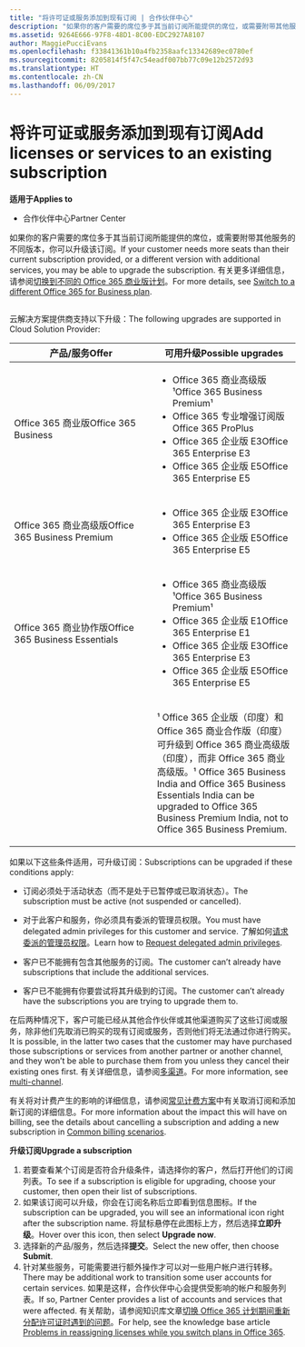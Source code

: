 ```yaml
---
title: "将许可证或服务添加到现有订阅 | 合作伙伴中心"
description: "如果你的客户需要的席位多于其当前订阅所能提供的席位，或需要附带其他服务的不同版本，你可以升级该订阅。"
ms.assetid: 9264E666-97F8-48D1-8C00-EDC2927A8107
author: MaggiePucciEvans
ms.openlocfilehash: f33841361b10a4fb2358aafc13342689ec0780ef
ms.sourcegitcommit: 8205814f5f47c54eadf007bb77c09e12b2572d93
ms.translationtype: HT
ms.contentlocale: zh-CN
ms.lasthandoff: 06/09/2017
---
```

# <a name="add-licenses-or-services-to-an-existing-subscription"></a><span data-ttu-id="8812a-103">将许可证或服务添加到现有订阅</span><span class="sxs-lookup"><span data-stu-id="8812a-103">Add licenses or services to an existing subscription</span></span>

**<span data-ttu-id="8812a-104">适用于</span><span class="sxs-lookup"><span data-stu-id="8812a-104">Applies to</span></span>**

-  <span data-ttu-id="8812a-105">合作伙伴中心</span><span class="sxs-lookup"><span data-stu-id="8812a-105">Partner Center</span></span>

<span data-ttu-id="8812a-106">如果你的客户需要的席位多于其当前订阅所能提供的席位，或需要附带其他服务的不同版本，你可以升级该订阅。</span><span class="sxs-lookup"><span data-stu-id="8812a-106">If your customer needs more seats than their current subscription provided, or a different version with additional services, you may be able to upgrade the subscription.</span></span> <span data-ttu-id="8812a-107">有关更多详细信息，请参阅[切换到不同的 Office 365 商业版计划](http://go.microsoft.com/fwlink/p/?LinkId=723577)。</span><span class="sxs-lookup"><span data-stu-id="8812a-107">For more details, see [Switch to a different Office 365 for Business plan](http://go.microsoft.com/fwlink/p/?LinkId=723577).</span></span>

## <a href="" id="upgradesubscription"></a>


<span data-ttu-id="8812a-108">云解决方案提供商支持以下升级：</span><span class="sxs-lookup"><span data-stu-id="8812a-108">The following upgrades are supported in Cloud Solution Provider:</span></span>

<table>
<colgroup>
<col width="50%" />
<col width="50%" />
</colgroup>
<thead>
<tr class="header">
<th><span data-ttu-id="8812a-109">产品/服务</span><span class="sxs-lookup"><span data-stu-id="8812a-109">Offer</span></span></th>
<th><span data-ttu-id="8812a-110">可用升级</span><span class="sxs-lookup"><span data-stu-id="8812a-110">Possible upgrades</span></span></th>
</tr>
</thead>
<tbody>
<tr class="odd">
<td><span data-ttu-id="8812a-111">Office 365 商业版</span><span class="sxs-lookup"><span data-stu-id="8812a-111">Office 365 Business</span></span></td>
<td><ul>
<li><span data-ttu-id="8812a-112">Office 365 商业高级版¹</span><span class="sxs-lookup"><span data-stu-id="8812a-112">Office 365 Business Premium¹</span></span></li>
<li><span data-ttu-id="8812a-113">Office 365 专业增强订阅版</span><span class="sxs-lookup"><span data-stu-id="8812a-113">Office 365 ProPlus</span></span></li>
<li><span data-ttu-id="8812a-114">Office 365 企业版 E3</span><span class="sxs-lookup"><span data-stu-id="8812a-114">Office 365 Enterprise E3</span></span></li>
<li><span data-ttu-id="8812a-115">Office 365 企业版 E5</span><span class="sxs-lookup"><span data-stu-id="8812a-115">Office 365 Enterprise E5</span></span></li>
</ul></td>
</tr>
<tr class="even">
<td><span data-ttu-id="8812a-116">Office 365 商业高级版</span><span class="sxs-lookup"><span data-stu-id="8812a-116">Office 365 Business Premium</span></span></td>
<td><ul>
<li><span data-ttu-id="8812a-117">Office 365 企业版 E3</span><span class="sxs-lookup"><span data-stu-id="8812a-117">Office 365 Enterprise E3</span></span></li>
<li><span data-ttu-id="8812a-118">Office 365 企业版 E5</span><span class="sxs-lookup"><span data-stu-id="8812a-118">Office 365 Enterprise E5</span></span></li>
</ul></td>
</tr>
<tr class="odd">
<td><span data-ttu-id="8812a-119">Office 365 商业协作版</span><span class="sxs-lookup"><span data-stu-id="8812a-119">Office 365 Business Essentials</span></span></td>
<td><ul>
<li><span data-ttu-id="8812a-120">Office 365 商业高级版¹</span><span class="sxs-lookup"><span data-stu-id="8812a-120">Office 365 Business Premium¹</span></span></li>
<li><span data-ttu-id="8812a-121">Office 365 企业版 E1</span><span class="sxs-lookup"><span data-stu-id="8812a-121">Office 365 Enterprise E1</span></span></li>
<li><span data-ttu-id="8812a-122">Office 365 企业版 E3</span><span class="sxs-lookup"><span data-stu-id="8812a-122">Office 365 Enterprise E3</span></span></li>
<li><span data-ttu-id="8812a-123">Office 365 企业版 E5</span><span class="sxs-lookup"><span data-stu-id="8812a-123">Office 365 Enterprise E5</span></span></li>
</ul></td>
</tr>
<tr class="even">
<td></td>
<td><p><span data-ttu-id="8812a-124">¹ Office 365 企业版（印度）和 Office 365 商业合作版（印度）可升级到 Office 365 商业高级版（印度），而非 Office 365 商业高级版。</span><span class="sxs-lookup"><span data-stu-id="8812a-124">¹ Office 365 Business India and Office 365 Business Essentials India can be upgraded to Office 365 Business Premium India, not to Office 365 Business Premium.</span></span></p></td>
</tr>
</tbody>
</table>

 

<span data-ttu-id="8812a-125">如果以下这些条件适用，可升级订阅：</span><span class="sxs-lookup"><span data-stu-id="8812a-125">Subscriptions can be upgraded if these conditions apply:</span></span>

-   <span data-ttu-id="8812a-126">订阅必须处于活动状态（而不是处于已暂停或已取消状态）。</span><span class="sxs-lookup"><span data-stu-id="8812a-126">The subscription must be active (not suspended or cancelled).</span></span>

-   <span data-ttu-id="8812a-127">对于此客户和服务，你必须具有委派的管理员权限。</span><span class="sxs-lookup"><span data-stu-id="8812a-127">You must have delegated admin privileges for this customer and service.</span></span> <span data-ttu-id="8812a-128">了解如何[请求委派的管理员权限](request-a-relationship-with-a-customer.md)。</span><span class="sxs-lookup"><span data-stu-id="8812a-128">Learn how to [Request delegated admin privileges](request-a-relationship-with-a-customer.md).</span></span>

-   <span data-ttu-id="8812a-129">客户已不能拥有包含其他服务的订阅。</span><span class="sxs-lookup"><span data-stu-id="8812a-129">The customer can’t already have subscriptions that include the additional services.</span></span>

-   <span data-ttu-id="8812a-130">客户已不能拥有你要尝试将其升级到的订阅。</span><span class="sxs-lookup"><span data-stu-id="8812a-130">The customer can’t already have the subscriptions you are trying to upgrade them to.</span></span>

<span data-ttu-id="8812a-131">在后两种情况下，客户可能已经从其他合作伙伴或其他渠道购买了这些订阅或服务，除非他们先取消已购买的现有订阅或服务，否则他们将无法通过你进行购买。</span><span class="sxs-lookup"><span data-stu-id="8812a-131">It is possible, in the latter two cases that the customer may have purchased those subscriptions or services from another partner or another channel, and they won’t be able to purchase them from you unless they cancel their existing ones first.</span></span> <span data-ttu-id="8812a-132">有关详细信息，请参阅[多渠道](multichannel.md)。</span><span class="sxs-lookup"><span data-stu-id="8812a-132">For more information, see [multi-channel](multichannel.md).</span></span>

<span data-ttu-id="8812a-133">有关将对计费产生的影响的详细信息，请参阅[常见计费方案](common-billing-scenarios.md)中有关取消订阅和添加新订阅的详细信息。</span><span class="sxs-lookup"><span data-stu-id="8812a-133">For more information about the impact this will have on billing, see the details about cancelling a subscription and adding a new subscription in [Common billing scenarios](common-billing-scenarios.md).</span></span>

**<span data-ttu-id="8812a-134">升级订阅</span><span class="sxs-lookup"><span data-stu-id="8812a-134">Upgrade a subscription</span></span>**

1.  <span data-ttu-id="8812a-135">若要查看某个订阅是否符合升级条件，请选择你的客户，然后打开他们的订阅列表。</span><span class="sxs-lookup"><span data-stu-id="8812a-135">To see if a subscription is eligible for upgrading, choose your customer, then open their list of subscriptions.</span></span>
2.  <span data-ttu-id="8812a-136">如果该订阅可以升级，你会在订阅名称后立即看到信息图标。</span><span class="sxs-lookup"><span data-stu-id="8812a-136">If the subscription can be upgraded, you will see an informational icon right after the subscription name.</span></span> <span data-ttu-id="8812a-137">将鼠标悬停在此图标上方，然后选择**立即升级**。</span><span class="sxs-lookup"><span data-stu-id="8812a-137">Hover over this icon, then select **Upgrade now**.</span></span>
3.  <span data-ttu-id="8812a-138">选择新的产品/服务，然后选择**提交**。</span><span class="sxs-lookup"><span data-stu-id="8812a-138">Select the new offer, then choose **Submit**.</span></span>
4.  <span data-ttu-id="8812a-139">针对某些服务，可能需要进行额外操作才可以对一些用户帐户进行转移。</span><span class="sxs-lookup"><span data-stu-id="8812a-139">There may be additional work to transition some user accounts for certain services.</span></span> <span data-ttu-id="8812a-140">如果是这样，合作伙伴中心会提供受影响的帐户和服务列表。</span><span class="sxs-lookup"><span data-stu-id="8812a-140">If so, Partner Center provides a list of accounts and services that were affected.</span></span> <span data-ttu-id="8812a-141">有关帮助，请参阅知识库文章[切换 Office 365 计划期间重新分配许可证时遇到的问题](http://go.microsoft.com/fwlink/p/?LinkId=723576)。</span><span class="sxs-lookup"><span data-stu-id="8812a-141">For help, see the knowledge base article [Problems in reassigning licenses while you switch plans in Office 365](http://go.microsoft.com/fwlink/p/?LinkId=723576).</span></span>

 

 



